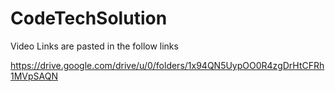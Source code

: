 # CodeTechSolution

Video Links are pasted in the follow links

https://drive.google.com/drive/u/0/folders/1x94QN5UypOO0R4zgDrHtCFRh1MVpSAQN
